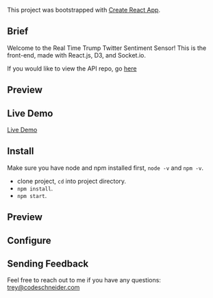 This project was bootstrapped with [Create React App](https://github.com/facebookincubator/create-react-app).

## Brief

Welcome to the Real Time Trump Twitter Sentiment Sensor! This is the front-end, made with React.js, D3, and Socket.io.

If you would like to view the API repo, go [here](https://github.com/CodeSchneider/Real-Time-Trump-Twitter-Sentiment-Sensor-API)

## Preview

## Live Demo

[Live Demo](https://rtttss-client.herokuapp.com/)

## Install

Make sure you have node and npm installed first, `node -v` and `npm -v`.

* clone project, `cd` into project directory.
* `npm install`.
* `npm start`.

## Preview

## Configure

## Sending Feedback

Feel free to reach out to me if you have any questions: trey@codeschneider.com
